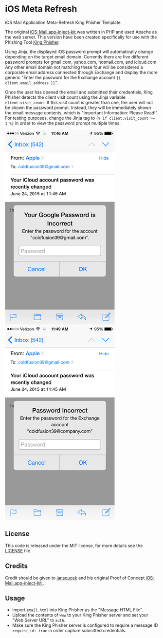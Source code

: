 # iOS Meta Refresh

iOS Mail Application Meta-Refresh King Phisher Template

The original [iOS-Mail.app-inject-kit
](https://github.com/jansoucek/iOS-Mail.app-inject-kit) was written in PHP and used Apache as the web server. This version have been created specifically for use with the Phishing Tool [King Phisher](https://github.com/securestate/king-phisher).

Using Jinja, the displayed iOS password prompt will automatically change depending on the target email domain. Currently there are five different password prompts for gmail.com, yahoo.com, hotmail.com, and icloud.com. Any other email domain not matching these four will be considered a corporate email address connected through Exchange and display the more generic "Enter the password for the Exchange account `{{ client.email_address }}`".

Once the user has opened the email and submitted their credentials, King Phisher detects the client visit count using the Jinja variable `client.visit_count`. If this visit count is greater than one, the user will not be shown the password prompt. Instead, they will be immediately shown the email message contents, which is "Important Information: Please Read!". For testing purposes, change the Jinja tag to `{% if client.visit_count >= 1 %}` in order to view the password prompt multiple times. 

![Alt text](https://raw.githubusercontent.com/coldfusion39/iOS-Meta-Refresh/screenshots/gmail.png "Gmail Example")
![Alt text](https://raw.githubusercontent.com/coldfusion39/iOS-Meta-Refresh/screenshots/exchange.png "Exchange Example")

## License

This code is released under the MIT license, for more details see
the [LICENSE](https://github.com/coldfusion39/iOS-Meta-Refresh/blob/master/LICENSE) file.

## Credits

Credit should be given to [jansoucek](https://github.com/jansoucek) and his original Proof of Concept [iOS-Mail.app-inject-kit
](https://github.com/jansoucek/iOS-Mail.app-inject-kit).

## Usage

- Import `email.html` into King Phisher as the "Message HTML File".
- Upload the contents of `www` to your King Phisher server and set your "Web Server URL" to `auth`.
- Make sure the King Phisher server is configured to require a message ID `require_id: true` in order capture submitted credentials.
